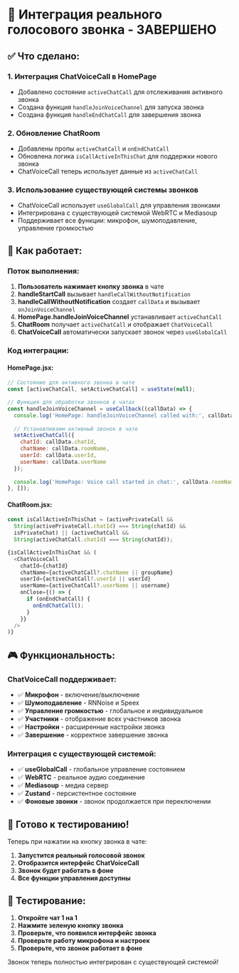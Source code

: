 # 🎯 Интеграция реального голосового звонка - ЗАВЕРШЕНО

## ✅ **Что сделано:**

### 1. **Интеграция ChatVoiceCall в HomePage**
- Добавлено состояние `activeChatCall` для отслеживания активного звонка
- Создана функция `handleJoinVoiceChannel` для запуска звонка
- Создана функция `handleEndChatCall` для завершения звонка

### 2. **Обновление ChatRoom**
- Добавлены пропы `activeChatCall` и `onEndChatCall`
- Обновлена логика `isCallActiveInThisChat` для поддержки нового звонка
- ChatVoiceCall теперь использует данные из `activeChatCall`

### 3. **Использование существующей системы звонков**
- ChatVoiceCall использует `useGlobalCall` для управления звонками
- Интегрирована с существующей системой WebRTC и Mediasoup
- Поддерживает все функции: микрофон, шумоподавление, управление громкостью

## 🔧 **Как работает:**

### **Поток выполнения:**
1. **Пользователь нажимает кнопку звонка** в чате
2. **handleStartCall** вызывает `handleCallWithoutNotification`
3. **handleCallWithoutNotification** создает `callData` и вызывает `onJoinVoiceChannel`
4. **HomePage.handleJoinVoiceChannel** устанавливает `activeChatCall`
5. **ChatRoom** получает `activeChatCall` и отображает `ChatVoiceCall`
6. **ChatVoiceCall** автоматически запускает звонок через `useGlobalCall`

### **Код интеграции:**

#### **HomePage.jsx:**
```javascript
// Состояние для активного звонка в чате
const [activeChatCall, setActiveChatCall] = useState(null);

// Функция для обработки звонков в чатах
const handleJoinVoiceChannel = useCallback((callData) => {
  console.log('HomePage: handleJoinVoiceChannel called with:', callData);
  
  // Устанавливаем активный звонок в чате
  setActiveChatCall({
    chatId: callData.chatId,
    chatName: callData.roomName,
    userId: callData.userId,
    userName: callData.userName
  });
  
  console.log('HomePage: Voice call started in chat:', callData.roomName);
}, []);
```

#### **ChatRoom.jsx:**
```javascript
const isCallActiveInThisChat = (activePrivateCall && 
  String(activePrivateCall.chatId) === String(chatId) && 
  isPrivateChat) || (activeChatCall && 
  String(activeChatCall.chatId) === String(chatId));

{isCallActiveInThisChat && (
  <ChatVoiceCall
    chatId={chatId}
    chatName={activeChatCall?.chatName || groupName}
    userId={activeChatCall?.userId || userId}
    userName={activeChatCall?.userName || username}
    onClose={() => {
      if (onEndChatCall) {
        onEndChatCall();
      }
    }}
  />
)}
```

## 🎮 **Функциональность:**

### **ChatVoiceCall поддерживает:**
- ✅ **Микрофон** - включение/выключение
- ✅ **Шумоподавление** - RNNoise и Speex
- ✅ **Управление громкостью** - глобальное и индивидуальное
- ✅ **Участники** - отображение всех участников звонка
- ✅ **Настройки** - расширенные настройки звонка
- ✅ **Завершение** - корректное завершение звонка

### **Интеграция с существующей системой:**
- ✅ **useGlobalCall** - глобальное управление состоянием
- ✅ **WebRTC** - реальное аудио соединение
- ✅ **Mediasoup** - медиа сервер
- ✅ **Zustand** - персистентное состояние
- ✅ **Фоновые звонки** - звонок продолжается при переключении

## 🚀 **Готово к тестированию!**

Теперь при нажатии на кнопку звонка в чате:
1. **Запустится реальный голосовой звонок**
2. **Отобразится интерфейс ChatVoiceCall**
3. **Звонок будет работать в фоне**
4. **Все функции управления доступны**

## 🧪 **Тестирование:**

1. **Откройте чат 1 на 1**
2. **Нажмите зеленую кнопку звонка**
3. **Проверьте, что появился интерфейс звонка**
4. **Проверьте работу микрофона и настроек**
5. **Проверьте, что звонок работает в фоне**

Звонок теперь полностью интегрирован с существующей системой!




